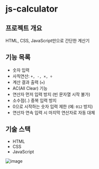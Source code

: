 # js-calculator

## 프로젝트 개요
HTML, CSS, JavaScript만으로 간단한 계산기

## 기능 목록
- 숫자 입력
- 사칙연산: `+, -, ×, ÷`
- 계산 결과 출력 (`=`)
- AC(All Clear) 기능
- 연산자 먼저 입력 방지 (빈 문자열 시작 불가)
- 소수점(`.`) 중복 입력 방지
- 0으로 시작하는 숫자 입력 제한 (예: `012` 방지)
- 연산자 연속 입력 시 마지막 연산자로 자동 대체

## 기술 스택
- HTML
- CSS
- JavaScript

![image](https://github.com/user-attachments/assets/11e12fcc-4fb8-4bcf-abc7-df346811a909)
